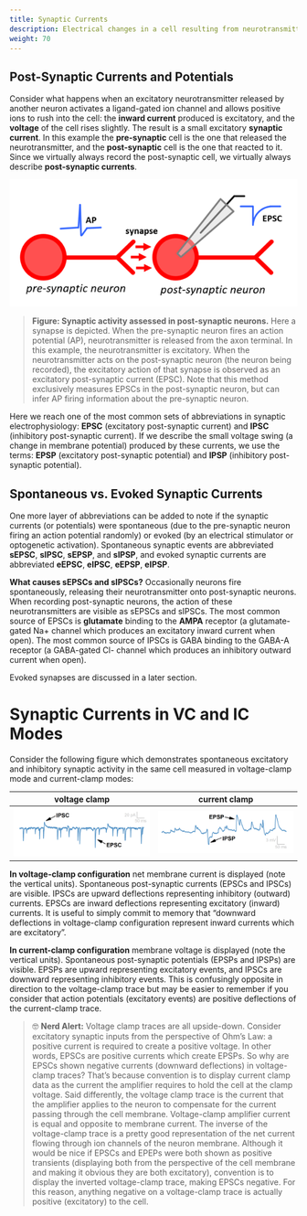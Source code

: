 ```yaml
---
title: Synaptic Currents
description: Electrical changes in a cell resulting from neurotransmitter released by another cell
weight: 70
---
```


## Post-Synaptic Currents and Potentials

Consider what happens when an excitatory neurotransmitter released by another neuron activates a ligand-gated ion channel and allows positive ions to rush into the cell: the **inward current** produced is excitatory, and the **voltage** of the cell rises slightly. The result is a small excitatory **synaptic current**. In this example the **pre-synaptic** cell is the one that released the neurotransmitter, and the **post-synaptic** cell is the one that reacted to it. Since we virtually always record the post-synaptic cell, we virtually always describe **post-synaptic currents**.

<img src="synaptic-neuron.png" class="d-block mx-auto img-fluid">

> **Figure: Synaptic activity assessed in post-synaptic neurons.** Here a synapse is depicted. When the pre-synaptic neuron fires an action potential (AP), neurotransmitter is released from the axon terminal. In this example, the neurotransmitter is excitatory. When the neurotransmitter acts on the post-synaptic neuron (the neuron being recorded), the excitatory action of that synapse is observed as an excitatory post-synaptic current (EPSC). Note that this method exclusively measures EPSCs in the post-synaptic neuron, but can infer AP firing information about the pre-synaptic neuron.

Here we reach one of the most common sets of abbreviations in synaptic electrophysiology: **EPSC** (excitatory post-synaptic current) and **IPSC** (inhibitory post-synaptic current). If we describe the small voltage swing (a change in membrane potential) produced by these currents, we use the terms: **EPSP** (excitatory post-synaptic potential) and **IPSP** (inhibitory post-synaptic potential).

## Spontaneous vs. Evoked Synaptic Currents

One more layer of abbreviations can be added to note if the synaptic currents (or potentials) were spontaneous (due to the pre-synaptic neuron firing an action potential randomly) or evoked (by an electrical stimulator or optogenetic activation). Spontaneous synaptic events are abbreviated **sEPSC**, **sIPSC**, **sEPSP**, and **sIPSP**, and evoked synaptic currents are abbreviated **eEPSC**, **eIPSC**, **eEPSP**, **eIPSP**.

**What causes sEPSCs and sIPSCs?** Occasionally neurons fire spontaneously, releasing their neurotransmitter onto post-synaptic neurons. When recording post-synaptic neurons, the action of these neurotransmitters are visible as sEPSCs and sIPSCs. The most common source of EPSCs is **glutamate** binding to the **AMPA** receptor (a glutamate-gated Na+ channel which produces an excitatory inward current when open). The most common source of IPSCs is GABA binding to the GABA-A receptor (a GABA-gated Cl- channel which produces an inhibitory outward current when open).

Evoked synapses are discussed in a later section.

# Synaptic Currents in VC and IC Modes

Consider the following figure which demonstrates spontaneous excitatory and inhibitory synaptic activity in the same cell measured in voltage-clamp mode and current-clamp modes:

| voltage clamp                                        | current clamp                                        |
| ---------------------------------------------------- | ---------------------------------------------------- |
| <img src='synaptic-vc.png' class='img-fluid'> | <img src='synaptic-ic.png' class='img-fluid'> |

**In voltage-clamp configuration** net membrane current is displayed (note the vertical units). Spontaneous post-synaptic currents (EPSCs and IPSCs) are visible. IPSCs are upward deflections representing inhibitory (outward) currents. EPSCs are inward deflections representing excitatory (inward) currents. It is useful to simply commit to memory that “downward deflections in voltage-clamp configuration represent inward currents which are excitatory”.

**In current-clamp configuration** membrane voltage is displayed (note the vertical units). Spontaneous post-synaptic potentials (EPSPs and IPSPs) are visible. EPSPs are upward representing excitatory events, and IPSCs are downward representing inhibitory events. This is confusingly opposite in direction to the voltage-clamp trace but may be easier to remember if you consider that action potentials (excitatory events) are positive deflections of the current-clamp trace.

> 🤓 **Nerd Alert:** Voltage clamp traces are all upside-down. Consider excitatory synaptic inputs from the perspective of Ohm’s Law: a positive current is required to create a positive voltage. In other words, EPSCs are positive currents which create EPSPs. So why are EPSCs shown negative currents (downward deflections) in voltage-clamp traces? That’s because convention is to display current clamp data as the current the amplifier requires to hold the cell at the clamp voltage. Said differently, the voltage clamp trace is the current that the amplifier applies to the neuron to compensate for the current passing through the cell membrane. Voltage-clamp amplifier current is equal and opposite to membrane current. The inverse of the voltage-clamp trace is a pretty good representation of the net current flowing through ion channels of the neuron membrane. Although it would be nice if EPSCs and EPEPs were both shown as positive transients (displaying both from the perspective of the cell membrane and making it obvious they are both excitatory), convention is to display the inverted voltage-clamp trace, making EPSCs negative. For this reason, anything negative on a voltage-clamp trace is actually positive (excitatory) to the cell.
